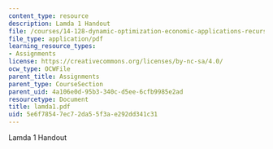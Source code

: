 ```yaml
---
content_type: resource
description: Lamda 1 Handout
file: /courses/14-128-dynamic-optimization-economic-applications-recursive-methods-spring-2003/5e6f78547ec72da55f3ae292dd341c31_lamda1.pdf
file_type: application/pdf
learning_resource_types:
- Assignments
license: https://creativecommons.org/licenses/by-nc-sa/4.0/
ocw_type: OCWFile
parent_title: Assignments
parent_type: CourseSection
parent_uid: 4a106e0d-95b3-340c-d5ee-6cfb9985e2ad
resourcetype: Document
title: lamda1.pdf
uid: 5e6f7854-7ec7-2da5-5f3a-e292dd341c31
---
```

Lamda 1 Handout